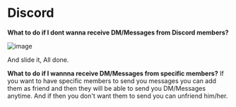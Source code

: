 # Discord

**What to do if I dont wanna receive DM/Messages from Discord members?**

![image](https://user-images.githubusercontent.com/65516140/109589701-88de9c80-7b2c-11eb-8862-5d810d110122.png)

And slide it, All done.

**What to do if I wannna receive DM/Messages from specific members?**
If you want to have specific members to send you messages you can add them as friend and then they will be able to send you DM/Messages anytime. And if then you don't want them to send you can unfriend him/her.
